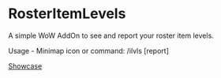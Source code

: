# RosterItemLevels
A simple WoW AddOn to see and report your roster item levels.

Usage - Minimap icon or command:
/ilvls [report]

[Showcase](https://imgur.com/a/BS1ax2P.jpg)
